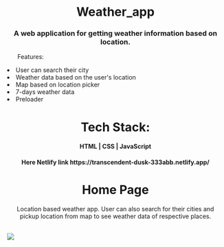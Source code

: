 
<h1 align='center' > Weather_app </h1>
<h3  align='center'>A web application for getting weather information based on location. </h3>


<ul> Features: </ul>
<li>User can search their city</li> 
<li>Weather data based on the user's location</li> 
<li>Map based on location picker</li> 
<li>7-days weather data</li> 
<li>Preloader</li> 

<h1 align='center' > Tech Stack: </h1>
<h4 align='center'> HTML | CSS | JavaScript </h4>
  
<h4 align='center'> Here Netlify link
https://transcendent-dusk-333abb.netlify.app/
</h4>

<h1 align='center'> Home Page </h1>
<p align='center'> Location based weather app. User can also search for their cities and pickup location from map to see weather data of respective places. </p>
<br/>

<img src="https://github.com/RohitD100/Weather-app-/blob/main/RD%20weather%20App.png" />


